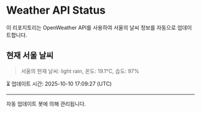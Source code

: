 
# Weather API Status

이 리포지토리는 OpenWeather API를 사용하여 서울의 날씨 정보를 자동으로 업데이트합니다.

## 현재 서울 날씨
> 서울의 현재 날씨: light rain, 온도: 19.1°C, 습도: 97%

⏳ 업데이트 시간: 2025-10-10 17:09:27 (UTC)

---
자동 업데이트 봇에 의해 관리됩니다.
